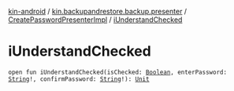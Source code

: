 [kin-android](../../index.md) / [kin.backupandrestore.backup.presenter](../index.md) / [CreatePasswordPresenterImpl](index.md) / [iUnderstandChecked](./i-understand-checked.md)

# iUnderstandChecked

`open fun iUnderstandChecked(isChecked: `[`Boolean`](https://kotlinlang.org/api/latest/jvm/stdlib/kotlin/-boolean/index.html)`, enterPassword: `[`String`](https://kotlinlang.org/api/latest/jvm/stdlib/kotlin/-string/index.html)`!, confirmPassword: `[`String`](https://kotlinlang.org/api/latest/jvm/stdlib/kotlin/-string/index.html)`!): `[`Unit`](https://kotlinlang.org/api/latest/jvm/stdlib/kotlin/-unit/index.html)